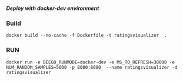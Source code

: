 ##### Deploy with docker-dev environment

### Build
    docker build --no-cache -f Dockerfile -t ratingsvisualizer  .
### RUN
    docker run -e BEEGO_RUNMODE=docker-dev -e MS_TO_REFRESH=30000 -e NUM_RANDOM_SAMPLES=5000 -p 8080:8080  --name ratingsvisualizer -d ratingsvisualizer


